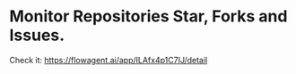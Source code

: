 # Monitor Repositories Star, Forks and Issues. 
Check it: https://flowagent.ai/app/ILAfx4p1C7IJ/detail
